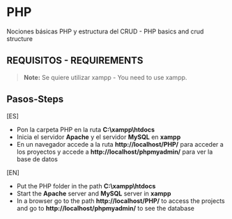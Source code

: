 # PHP

Nociones básicas PHP y estructura del CRUD - PHP basics and crud structure

  ## REQUISITOS - REQUIREMENTS

> **Note:** Se quiere utilizar xampp - You need to use xampp.


## Pasos-Steps
[ES]
- Pon la carpeta PHP en la ruta **C:\xampp\htdocs**
- Inicia el servidor **Apache** y el servidor **MySQL** en **xampp**
- En un navegador accede a la ruta **http://localhost/PHP/** para acceder a los proyectos y accede a **http://localhost/phpmyadmin/** para ver la base de datos

[EN]
- Put the PHP folder in the path **C:\xampp\htdocs**
- Start the **Apache** server and **MySQL** server in **xampp**
- In a browser go to the path **http://localhost/PHP/** to access the projects and go to **http://localhost/phpmyadmin/** to see the database
